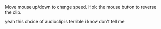 Move mouse up/down to change speed. Hold the mouse button to reverse the clip.

yeah this choice of audioclip is terrible i know don't tell me
